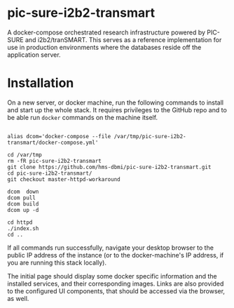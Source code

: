# pic-sure-i2b2-transmart
A docker-compose orchestrated research infrastructure powered by PIC-SURE and i2b2/tranSMART. This serves as a reference implementation for use in production environments where the databases reside off the application server.

# Installation

On a new server, or docker machine, run the following commands to install and start up the whole stack. It requires privileges to the GitHub repo and to be able run `docker` commands on the machine itself.

```

alias dcom='docker-compose --file /var/tmp/pic-sure-i2b2-transmart/docker-compose.yml'

cd /var/tmp
rm -fR pic-sure-i2b2-transmart
git clone https://github.com/hms-dbmi/pic-sure-i2b2-transmart.git
cd pic-sure-i2b2-transmart/
git checkout master-httpd-workaround

dcom  down
dcom pull
dcom build
dcom up -d

cd httpd
./index.sh
cd ..

```

If all commands run successfully, navigate your desktop browser to the public IP address of the instance (or to the docker-machine's IP address, if you are running this stack locally).

The initial page should display some docker specific information and the installed services, and their corresponding images. Links are also provided to the configured UI components, that should be accessed via the browser, as well.
